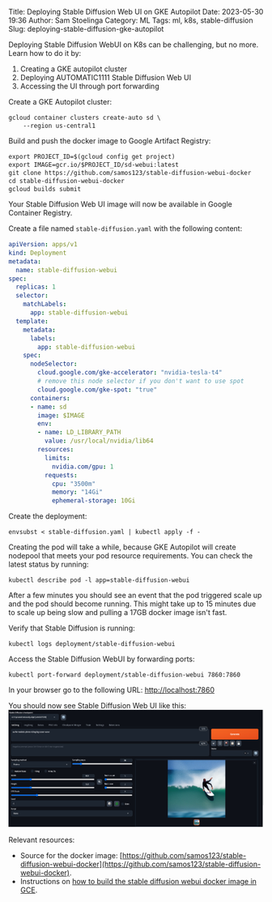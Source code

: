 Title: Deploying Stable Diffusion Web UI on GKE Autopilot
Date: 2023-05-30 19:36
Author: Sam Stoelinga
Category: ML
Tags: ml, k8s, stable-diffusion
Slug: deploying-stable-diffusion-gke-autopilot

Deploying Stable Diffusion WebUI on K8s can be challenging, but no more.
Learn how to do it by:

1. Creating a GKE autopilot cluster
2. Deploying AUTOMATIC1111 Stable Diffusion Web UI
3. Accessing the UI through port forwarding


Create a GKE Autopilot cluster:
```
gcloud container clusters create-auto sd \
    --region us-central1
```

Build and push the docker image to Google Artifact Registry:
```
export PROJECT_ID=$(gcloud config get project)
export IMAGE=gcr.io/$PROJECT_ID/sd-webui:latest
git clone https://github.com/samos123/stable-diffusion-webui-docker
cd stable-diffusion-webui-docker
gcloud builds submit
```
Your Stable Diffusion Web UI image will now be available in Google Container Registry.

Create a file named `stable-diffusion.yaml` with the following content:
```yaml
apiVersion: apps/v1
kind: Deployment
metadata:
  name: stable-diffusion-webui
spec:
  replicas: 1
  selector:
    matchLabels:
      app: stable-diffusion-webui
  template:
    metadata:
      labels:
        app: stable-diffusion-webui
    spec:
      nodeSelector:
        cloud.google.com/gke-accelerator: "nvidia-tesla-t4"
        # remove this node selector if you don't want to use spot
        cloud.google.com/gke-spot: "true"
      containers:
      - name: sd
        image: $IMAGE
        env:
        - name: LD_LIBRARY_PATH
          value: /usr/local/nvidia/lib64
        resources:
          limits:
            nvidia.com/gpu: 1
          requests:
            cpu: "3500m"
            memory: "14Gi"
            ephemeral-storage: 10Gi
```

Create the deployment:
```
envsubst < stable-diffusion.yaml | kubectl apply -f -
```

Creating the pod will take a while, because GKE Autopilot will create nodepool
that meets your pod resource requirements. You can check the latest status
by running:
```
kubectl describe pod -l app=stable-diffusion-webui
```
After a few minutes you should see an event that the pod triggered scale up
and the pod should become running. This might take up to 15 minutes due to
scale up being slow and pulling a 17GB docker image isn't fast.

Verify that Stable Diffusion is running:
```
kubectl logs deployment/stable-diffusion-webui
```

Access the Stable Diffusion WebUI by forwarding ports:
```
kubectl port-forward deployment/stable-diffusion-webui 7860:7860
```

In your browser go to the following URL:
[http://localhost:7860](http://localhost:7860)

You should now see Stable Diffusion Web UI like this:
![sd-webui-screenshot](/images/sd-webui-screenshot.png)

Relevant resources:

- Source for the docker image: [https://github.com/samos123/stable-diffusion-webui-docker](https://github.com/samos123/stable-diffusion-webui-docker).
- Instructions on [how to build the stable diffusion webui docker image in GCE](https://samos-it.com/posts/deploying-stable-diffusion-web-ui-with-docker-on-gce-t4-vm.html).

